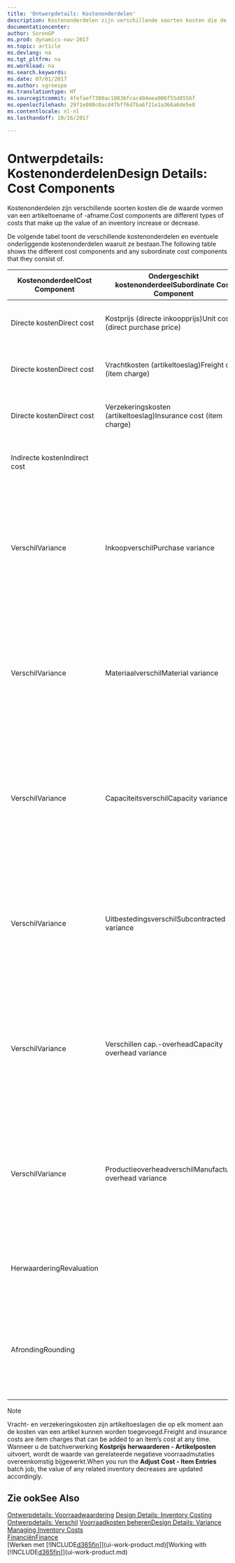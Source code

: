 ```yaml
---
title: 'Ontwerpdetails: Kostenonderdelen'
description: Kostenonderdelen zijn verschillende soorten kosten die de waarde vormen van een artikeltoename of -afname.
documentationcenter: 
author: SorenGP
ms.prod: dynamics-nav-2017
ms.topic: article
ms.devlang: na
ms.tgt_pltfrm: na
ms.workload: na
ms.search.keywords: 
ms.date: 07/01/2017
ms.author: sgroespe
ms.translationtype: HT
ms.sourcegitcommit: 4fefaef7380ac10836fcac404eea006f55d8556f
ms.openlocfilehash: 2971e080c0acd47bff6d7ba6f21e1a366a6de5e8
ms.contentlocale: nl-nl
ms.lasthandoff: 10/16/2017

---
```

# <a name="design-details-cost-components"></a><span data-ttu-id="a50e5-103">Ontwerpdetails: Kostenonderdelen</span><span class="sxs-lookup"><span data-stu-id="a50e5-103">Design Details: Cost Components</span></span>
<span data-ttu-id="a50e5-104">Kostenonderdelen zijn verschillende soorten kosten die de waarde vormen van een artikeltoename of -afname.</span><span class="sxs-lookup"><span data-stu-id="a50e5-104">Cost components are different types of costs that make up the value of an inventory increase or decrease.</span></span>  

 <span data-ttu-id="a50e5-105">De volgende tabel toont de verschillende kostenonderdelen en eventuele onderliggende kostenonderdelen waaruit ze bestaan.</span><span class="sxs-lookup"><span data-stu-id="a50e5-105">The following table shows the different cost components and any subordinate cost components that they consist of.</span></span>  

|<span data-ttu-id="a50e5-106">Kostenonderdeel</span><span class="sxs-lookup"><span data-stu-id="a50e5-106">Cost Component</span></span>|<span data-ttu-id="a50e5-107">Ondergeschikt kostenonderdeel</span><span class="sxs-lookup"><span data-stu-id="a50e5-107">Subordinate Cost Component</span></span>|<span data-ttu-id="a50e5-108">Description</span><span class="sxs-lookup"><span data-stu-id="a50e5-108">Description</span></span>|  
|--------------------|--------------------------------|---------------------------------------|  
|<span data-ttu-id="a50e5-109">Directe kosten</span><span class="sxs-lookup"><span data-stu-id="a50e5-109">Direct cost</span></span>|<span data-ttu-id="a50e5-110">Kostprijs (directe inkoopprijs)</span><span class="sxs-lookup"><span data-stu-id="a50e5-110">Unit cost (direct purchase price)</span></span>|<span data-ttu-id="a50e5-111">Kosten die kunnen worden herleid tot een kostenobject.</span><span class="sxs-lookup"><span data-stu-id="a50e5-111">Cost that can be traced to a cost object.</span></span>|  
|<span data-ttu-id="a50e5-112">Directe kosten</span><span class="sxs-lookup"><span data-stu-id="a50e5-112">Direct cost</span></span>|<span data-ttu-id="a50e5-113">Vrachtkosten (artikeltoeslag)</span><span class="sxs-lookup"><span data-stu-id="a50e5-113">Freight cost (item charge)</span></span>|<span data-ttu-id="a50e5-114">Kosten die kunnen worden herleid tot een kostenobject.</span><span class="sxs-lookup"><span data-stu-id="a50e5-114">Cost that can be traced to a cost object.</span></span>|  
|<span data-ttu-id="a50e5-115">Directe kosten</span><span class="sxs-lookup"><span data-stu-id="a50e5-115">Direct cost</span></span>|<span data-ttu-id="a50e5-116">Verzekeringskosten (artikeltoeslag)</span><span class="sxs-lookup"><span data-stu-id="a50e5-116">Insurance cost (item charge)</span></span>|<span data-ttu-id="a50e5-117">Kosten die kunnen worden herleid tot een kostenobject.</span><span class="sxs-lookup"><span data-stu-id="a50e5-117">Cost that can be traced to a cost object.</span></span>|  
|<span data-ttu-id="a50e5-118">Indirecte kosten</span><span class="sxs-lookup"><span data-stu-id="a50e5-118">Indirect cost</span></span>||<span data-ttu-id="a50e5-119">Kosten die niet kunnen worden herleid tot een kostenobject.</span><span class="sxs-lookup"><span data-stu-id="a50e5-119">Cost that cannot be traced to a cost object.</span></span>|  
|<span data-ttu-id="a50e5-120">Verschil</span><span class="sxs-lookup"><span data-stu-id="a50e5-120">Variance</span></span>|<span data-ttu-id="a50e5-121">Inkoopverschil</span><span class="sxs-lookup"><span data-stu-id="a50e5-121">Purchase variance</span></span>|<span data-ttu-id="a50e5-122">Het verschil tussen werkelijke kosten en de vaste verrekenprijs. Wordt uitsluitend geboekt voor artikelen met de waarderingsmethode **Standaard**.</span><span class="sxs-lookup"><span data-stu-id="a50e5-122">The difference between actual and standard costs, which is only posted for items using the **Standard** costing method.</span></span>|  
|<span data-ttu-id="a50e5-123">Verschil</span><span class="sxs-lookup"><span data-stu-id="a50e5-123">Variance</span></span>|<span data-ttu-id="a50e5-124">Materiaalverschil</span><span class="sxs-lookup"><span data-stu-id="a50e5-124">Material variance</span></span>|<span data-ttu-id="a50e5-125">Het verschil tussen werkelijke kosten en de vaste verrekenprijs. Wordt uitsluitend geboekt voor artikelen met de waarderingsmethode **Standaard**.</span><span class="sxs-lookup"><span data-stu-id="a50e5-125">The difference between actual and standard costs, which is only posted for items using the **Standard** costing method.</span></span>|  
|<span data-ttu-id="a50e5-126">Verschil</span><span class="sxs-lookup"><span data-stu-id="a50e5-126">Variance</span></span>|<span data-ttu-id="a50e5-127">Capaciteitsverschil</span><span class="sxs-lookup"><span data-stu-id="a50e5-127">Capacity variance</span></span>|<span data-ttu-id="a50e5-128">Het verschil tussen werkelijke kosten en de vaste verrekenprijs. Wordt uitsluitend geboekt voor artikelen met de waarderingsmethode **Standaard**.</span><span class="sxs-lookup"><span data-stu-id="a50e5-128">The difference between actual and standard costs, which is only posted for items using the **Standard** costing method.</span></span>|  
|<span data-ttu-id="a50e5-129">Verschil</span><span class="sxs-lookup"><span data-stu-id="a50e5-129">Variance</span></span>|<span data-ttu-id="a50e5-130">Uitbestedingsverschil</span><span class="sxs-lookup"><span data-stu-id="a50e5-130">Subcontracted variance</span></span>|<span data-ttu-id="a50e5-131">Het verschil tussen werkelijke kosten en de vaste verrekenprijs. Wordt uitsluitend geboekt voor artikelen met de waarderingsmethode **Standaard**.</span><span class="sxs-lookup"><span data-stu-id="a50e5-131">The difference between actual and standard costs, which is only posted for items using the **Standard** costing method.</span></span>|  
|<span data-ttu-id="a50e5-132">Verschil</span><span class="sxs-lookup"><span data-stu-id="a50e5-132">Variance</span></span>|<span data-ttu-id="a50e5-133">Verschillen cap.-overhead</span><span class="sxs-lookup"><span data-stu-id="a50e5-133">Capacity overhead variance</span></span>|<span data-ttu-id="a50e5-134">Het verschil tussen werkelijke kosten en de vaste verrekenprijs. Wordt uitsluitend geboekt voor artikelen met de waarderingsmethode **Standaard**.</span><span class="sxs-lookup"><span data-stu-id="a50e5-134">The difference between actual and standard costs, which is only posted for items using the **Standard** costing method.</span></span>|  
|<span data-ttu-id="a50e5-135">Verschil</span><span class="sxs-lookup"><span data-stu-id="a50e5-135">Variance</span></span>|<span data-ttu-id="a50e5-136">Productieoverheadverschil</span><span class="sxs-lookup"><span data-stu-id="a50e5-136">Manufacturing overhead variance</span></span>|<span data-ttu-id="a50e5-137">Het verschil tussen werkelijke kosten en de vaste verrekenprijs. Wordt uitsluitend geboekt voor artikelen met de waarderingsmethode **Standaard**.</span><span class="sxs-lookup"><span data-stu-id="a50e5-137">The difference between actual and standard costs, which is only posted for items using the **Standard** costing method.</span></span>|  
|<span data-ttu-id="a50e5-138">Herwaardering</span><span class="sxs-lookup"><span data-stu-id="a50e5-138">Revaluation</span></span>||<span data-ttu-id="a50e5-139">Waardevermindering of -vermeerdering van de huidige voorraadwaarde.</span><span class="sxs-lookup"><span data-stu-id="a50e5-139">A depreciation or appreciation of the current inventory value.</span></span>|  
|<span data-ttu-id="a50e5-140">Afronding</span><span class="sxs-lookup"><span data-stu-id="a50e5-140">Rounding</span></span>||<span data-ttu-id="a50e5-141">Restwaarden die ontstaan door de manier waarop de waardering van negatieve voorraadmutaties wordt berekend.</span><span class="sxs-lookup"><span data-stu-id="a50e5-141">Residuals caused by the way in which valuation of inventory decreases are calculated.</span></span>|  

> [!NOTE]  
>  <span data-ttu-id="a50e5-142">Vracht- en verzekeringskosten zijn artikeltoeslagen die op elk moment aan de kosten van een artikel kunnen worden toegevoegd.</span><span class="sxs-lookup"><span data-stu-id="a50e5-142">Freight and insurance costs are item charges that can be added to an item’s cost at any time.</span></span> <span data-ttu-id="a50e5-143">Wanneer u de batchverwerking **Kostprijs herwaarderen - Artikelposten** uitvoert, wordt de waarde van gerelateerde negatieve voorraadmutaties overeenkomstig bijgewerkt.</span><span class="sxs-lookup"><span data-stu-id="a50e5-143">When you run the **Adjust Cost - Item Entries** batch job, the value of any related inventory decreases are updated accordingly.</span></span>  

## <a name="see-also"></a><span data-ttu-id="a50e5-144">Zie ook</span><span class="sxs-lookup"><span data-stu-id="a50e5-144">See Also</span></span>  
 <span data-ttu-id="a50e5-145">[Ontwerpdetails: Voorraadwaardering](design-details-inventory-costing.md) </span><span class="sxs-lookup"><span data-stu-id="a50e5-145">[Design Details: Inventory Costing](design-details-inventory-costing.md) </span></span>  
 <span data-ttu-id="a50e5-146">[Ontwerpdetails: Verschil](design-details-variance.md) [Voorraadkosten beheren](finance-manage-inventory-costs.md)</span><span class="sxs-lookup"><span data-stu-id="a50e5-146">[Design Details: Variance](design-details-variance.md) [Managing Inventory Costs](finance-manage-inventory-costs.md)</span></span>  
 [<span data-ttu-id="a50e5-147">Financiën</span><span class="sxs-lookup"><span data-stu-id="a50e5-147">Finance</span></span>](finance.md)  
 <span data-ttu-id="a50e5-148">[Werken met [!INCLUDE[d365fin](includes/d365fin_md.md)]](ui-work-product.md)</span><span class="sxs-lookup"><span data-stu-id="a50e5-148">[Working with [!INCLUDE[d365fin](includes/d365fin_md.md)]](ui-work-product.md)</span></span>  

